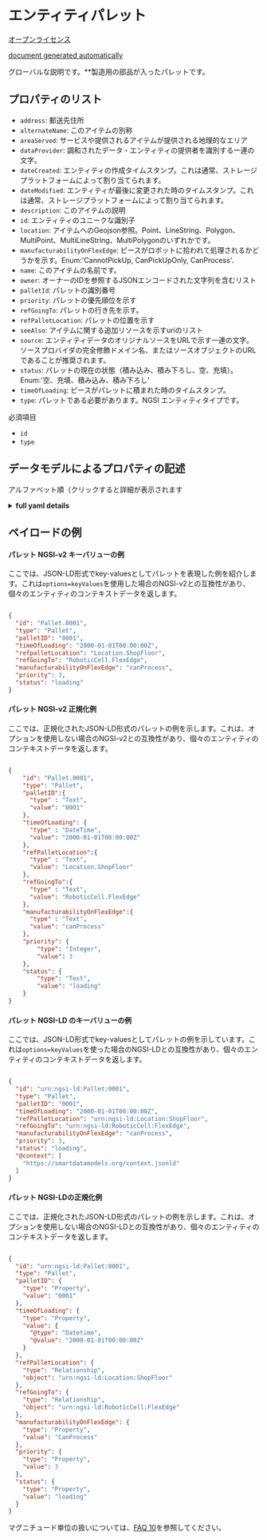 エンティティパレット  
==========  
[オープンライセンス](https://github.com/smart-data-models//dataModel.RoboticIndustrialActivities/blob/master/Pallet/LICENSE.md)  
[document generated automatically](https://docs.google.com/presentation/d/e/2PACX-1vTs-Ng5dIAwkg91oTTUdt8ua7woBXhPnwavZ0FxgR8BsAI_Ek3C5q97Nd94HS8KhP-r_quD4H0fgyt3/pub?start=false&loop=false&delayms=3000#slide=id.gb715ace035_0_60)  
グローバルな説明です。**製造用の部品が入ったパレットです。  

## プロパティのリスト  

- `address`: 郵送先住所  - `alternateName`: このアイテムの別称  - `areaServed`: サービスや提供されるアイテムが提供される地理的なエリア  - `dataProvider`: 調和されたデータ・エンティティの提供者を識別する一連の文字。  - `dateCreated`: エンティティの作成タイムスタンプ。これは通常、ストレージプラットフォームによって割り当てられます。  - `dateModified`: エンティティが最後に変更された時のタイムスタンプ。これは通常、ストレージプラットフォームによって割り当てられます。  - `description`: このアイテムの説明  - `id`: エンティティのユニークな識別子  - `location`: アイテムへのGeojson参照。Point、LineString、Polygon、MultiPoint、MultiLineString、MultiPolygonのいずれかです。  - `manufacturabilityOnFlexEdge`: ピースがロボットに拾われて処理されるかどうかを示す。Enum:'CannotPickUp, CanPickUpOnly, CanProcess'.  - `name`: このアイテムの名前です。  - `owner`: オーナーのIDを参照するJSONエンコードされた文字列を含むリスト  - `palletId`: パレットの識別番号  - `priority`: パレットの優先順位を示す  - `refGoingTo`: パレットの行き先を示す。  - `refPalletLocation`: パレットの位置を示す  - `seeAlso`: アイテムに関する追加リソースを示すuriのリスト  - `source`: エンティティデータのオリジナルソースをURLで示す一連の文字。ソースプロバイダの完全修飾ドメイン名、またはソースオブジェクトのURLであることが推奨されます。  - `status`: パレットの現在の状態（積み込み、積み下ろし、空、充填）。Enum:'空、充填、積み込み、積み下ろし'  - `timeOfLoading`: ピースがパレットに積まれた時のタイムスタンプ。  - `type`: パレットである必要があります。NGSI エンティティタイプです。    
必須項目  
- `id`  - `type`  ## データモデルによるプロパティの記述  
アルファベット順（クリックすると詳細が表示されます  
<details><summary><strong>full yaml details</strong></summary>    
```yaml  
Pallet:    
  description: 'A pallet containing pieces for manufacturing.'    
  properties:    
    address:    
      description: 'The mailing address'    
      properties:    
        addressCountry:    
          description: 'Property. The country. For example, Spain. Model:''https://schema.org/addressCountry'''    
          type: string    
        addressLocality:    
          description: 'Property. The locality in which the street address is, and which is in the region. Model:''https://schema.org/addressLocality'''    
          type: string    
        addressRegion:    
          description: 'Property. The region in which the locality is, and which is in the country. Model:''https://schema.org/addressRegion'''    
          type: string    
        postOfficeBoxNumber:    
          description: 'Property. The post office box number for PO box addresses. For example, 03578. Model:''https://schema.org/postOfficeBoxNumber'''    
          type: string    
        postalCode:    
          description: 'Property. The postal code. For example, 24004. Model:''https://schema.org/https://schema.org/postalCode'''    
          type: string    
        streetAddress:    
          description: 'Property. The street address. Model:''https://schema.org/streetAddress'''    
          type: string    
      type: object    
      x-ngsi:    
        model: https://schema.org/address    
        type: Property    
    alternateName:    
      description: 'An alternative name for this item'    
      type: string    
      x-ngsi:    
        type: Property    
    areaServed:    
      description: 'The geographic area where a service or offered item is provided'    
      type: string    
      x-ngsi:    
        model: https://schema.org/Text    
        type: Property    
    dataProvider:    
      description: 'A sequence of characters identifying the provider of the harmonised data entity.'    
      type: string    
      x-ngsi:    
        type: Property    
    dateCreated:    
      description: 'Entity creation timestamp. This will usually be allocated by the storage platform.'    
      format: date-time    
      type: string    
      x-ngsi:    
        type: Property    
    dateModified:    
      description: 'Timestamp of the last modification of the entity. This will usually be allocated by the storage platform.'    
      format: date-time    
      type: string    
      x-ngsi:    
        type: Property    
    description:    
      description: 'A description of this item'    
      type: string    
      x-ngsi:    
        type: Property    
    id:    
      anyOf: &pallet_-_properties_-_owner_-_items_-_anyof    
        - description: 'Property. Identifier format of any NGSI entity'    
          maxLength: 256    
          minLength: 1    
          pattern: ^[\w\-\.\{\}\$\+\*\[\]`|~^@!,:\\]+$    
          type: string    
        - description: 'Property. Identifier format of any NGSI entity'    
          format: uri    
          type: string    
      description: 'Unique identifier of the entity'    
      x-ngsi:    
        type: Property    
    location:    
      description: 'Geojson reference to the item. It can be Point, LineString, Polygon, MultiPoint, MultiLineString or MultiPolygon'    
      oneOf:    
        - description: 'Geoproperty. Geojson reference to the item. Point'    
          properties:    
            bbox:    
              items:    
                type: number    
              minItems: 4    
              type: array    
            coordinates:    
              items:    
                type: number    
              minItems: 2    
              type: array    
            type:    
              enum:    
                - Point    
              type: string    
          required:    
            - type    
            - coordinates    
          title: 'GeoJSON Point'    
          type: object    
        - description: 'Geoproperty. Geojson reference to the item. LineString'    
          properties:    
            bbox:    
              items:    
                type: number    
              minItems: 4    
              type: array    
            coordinates:    
              items:    
                items:    
                  type: number    
                minItems: 2    
                type: array    
              minItems: 2    
              type: array    
            type:    
              enum:    
                - LineString    
              type: string    
          required:    
            - type    
            - coordinates    
          title: 'GeoJSON LineString'    
          type: object    
        - description: 'Geoproperty. Geojson reference to the item. Polygon'    
          properties:    
            bbox:    
              items:    
                type: number    
              minItems: 4    
              type: array    
            coordinates:    
              items:    
                items:    
                  items:    
                    type: number    
                  minItems: 2    
                  type: array    
                minItems: 4    
                type: array    
              type: array    
            type:    
              enum:    
                - Polygon    
              type: string    
          required:    
            - type    
            - coordinates    
          title: 'GeoJSON Polygon'    
          type: object    
        - description: 'Geoproperty. Geojson reference to the item. MultiPoint'    
          properties:    
            bbox:    
              items:    
                type: number    
              minItems: 4    
              type: array    
            coordinates:    
              items:    
                items:    
                  type: number    
                minItems: 2    
                type: array    
              type: array    
            type:    
              enum:    
                - MultiPoint    
              type: string    
          required:    
            - type    
            - coordinates    
          title: 'GeoJSON MultiPoint'    
          type: object    
        - description: 'Geoproperty. Geojson reference to the item. MultiLineString'    
          properties:    
            bbox:    
              items:    
                type: number    
              minItems: 4    
              type: array    
            coordinates:    
              items:    
                items:    
                  items:    
                    type: number    
                  minItems: 2    
                  type: array    
                minItems: 2    
                type: array    
              type: array    
            type:    
              enum:    
                - MultiLineString    
              type: string    
          required:    
            - type    
            - coordinates    
          title: 'GeoJSON MultiLineString'    
          type: object    
        - description: 'Geoproperty. Geojson reference to the item. MultiLineString'    
          properties:    
            bbox:    
              items:    
                type: number    
              minItems: 4    
              type: array    
            coordinates:    
              items:    
                items:    
                  items:    
                    items:    
                      type: number    
                    minItems: 2    
                    type: array    
                  minItems: 4    
                  type: array    
                type: array    
              type: array    
            type:    
              enum:    
                - MultiPolygon    
              type: string    
          required:    
            - type    
            - coordinates    
          title: 'GeoJSON MultiPolygon'    
          type: object    
      x-ngsi:    
        type: Geoproperty    
    manufacturabilityOnFlexEdge:    
      description: 'Indicates if the Piece can be picked up by robot and be processed. Enum:''CannotPickUp, CanPickUpOnly, CanProcess'''    
      enum:    
        - cannotPickUp    
        - canPickUpOnly    
        - canProcess    
      type: string    
      x-ngsi:    
        model: https://schema.org/Text    
        type: Property    
    name:    
      description: 'The name of this item.'    
      type: string    
      x-ngsi:    
        type: Property    
    owner:    
      description: 'A List containing a JSON encoded sequence of characters referencing the unique Ids of the owner(s)'    
      items:    
        anyOf: *pallet_-_properties_-_owner_-_items_-_anyof    
        description: 'Property. Unique identifier of the entity'    
      type: array    
      x-ngsi:    
        type: Property    
    palletId:    
      description: 'Identifier of the pallet'    
      type: string    
      x-ngsi:    
        model: https://schema.org/Text    
        type: Property    
    priority:    
      description: 'Indicates the priority of the pallet'    
      type: integer    
      x-ngsi:    
        model: https://schema.org/Number    
        type: Property    
    refGoingTo:    
      anyOf:    
        - description: 'Property. Identifier format of any NGSI entity'    
          maxLength: 256    
          minLength: 1    
          pattern: ^[\w\-\.\{\}\$\+\*\[\]`|~^@!,:\\]+$    
          type: string    
        - description: 'Property. Identifier format of any NGSI entity'    
          format: uri    
          type: string    
      description: 'Indicates where the pallet is going to.'    
      x-ngsi:    
        type: Relationship    
    refPalletLocation:    
      anyOf:    
        - description: 'Property. Identifier format of any NGSI entity'    
          maxLength: 256    
          minLength: 1    
          pattern: ^[\w\-\.\{\}\$\+\*\[\]`|~^@!,:\\]+$    
          type: string    
        - description: 'Property. Identifier format of any NGSI entity'    
          format: uri    
          type: string    
      description: 'Indicates the location of the pallet'    
      x-ngsi:    
        model: https://schema.org/Text    
        type: Relationship    
    seeAlso:    
      description: 'list of uri pointing to additional resources about the item'    
      oneOf:    
        - items:    
            format: uri    
            type: string    
          minItems: 1    
          type: array    
        - format: uri    
          type: string    
      x-ngsi:    
        type: Property    
    source:    
      description: 'A sequence of characters giving the original source of the entity data as a URL. Recommended to be the fully qualified domain name of the source provider, or the URL to the source object.'    
      type: string    
      x-ngsi:    
        type: Property    
    status:    
      description: 'Current status (loading, unloading, empty, filled) of the pallet. Enum:''empty, filled, loading, unloading'''    
      enum:    
        - empty    
        - filled    
        - loading    
        - unloading    
      type: string    
      x-ngsi:    
        model: https://schema.org/Text    
        type: Property    
    timeOfLoading:    
      description: 'Timestamp of when the pieces were loaded onto the pallet.'    
      type: string    
      x-ngsi:    
        model: https://schema.org/DateTime    
        type: Property    
    type:    
      description: 'It has to be Pallet. NGSI Entity type.'    
      enum:    
        - Pallet    
      type: string    
      x-ngsi:    
        type: Property    
  required:    
    - id    
    - type    
  type: object    
```  
</details>    
## ペイロードの例  
#### パレット NGSI-v2 キーバリューの例  
ここでは、JSON-LD形式でkey-valuesとしてパレットを表現した例を紹介します。これは`options=keyValues`を使用した場合のNGSI-v2との互換性があり、個々のエンティティのコンテキストデータを返します。  
```json  
{  
  "id": "Pallet.0001",  
  "type": "Pallet",  
  "palletID": "0001",  
  "timeOfLoading": "2000-01-01T00:00:00Z",  
  "refpalletLocation": "Location.ShopFloor",  
  "refGoingTo": "RoboticCell.FlexEdge",  
  "manufacturabilityOnFlexEdge": "canProcess",  
  "priority": 3,  
  "status": "loading"  
}  
```  
#### パレット NGSI-v2 正規化例  
ここでは、正規化されたJSON-LD形式のパレットの例を示します。これは、オプションを使用しない場合のNGSI-v2との互換性があり、個々のエンティティのコンテキストデータを返します。  
```json  
{  
    "id": "Pallet.0001",  
    "type": "Pallet",  
    "palletID":{  
      "type" : "Text",  
      "value": "0001"  
    },  
    "timeOfLoading": {  
      "type" : "DateTime",  
      "value": "2000-01-01T00:00:00Z"  
    },  
    "refPalletLocation":{  
      "type" : "Text",  
      "value": "Location.ShopFloor"  
    },  
    "refGoingTo":{  
      "type" : "Text",  
      "value": "RoboticCell.FlexEdge"  
    },  
    "manufacturabilityOnFlexEdge":{  
      "type" : "Text",  
      "value": "canProcess"  
    },   
    "priority": {  
        "type": "Integer",  
        "value": 3  
    },   
    "status": {  
        "type": "Text",  
        "value": "loading"  
    }  
}  
```  
#### パレット NGSI-LD のキーバリューの例  
ここでは、JSON-LD形式でkey-valuesとしてパレットの例を示しています。これは`options=keyValues`を使った場合のNGSI-LDとの互換性があり、個々のエンティティのコンテキストデータを返します。  
```json  
{  
  "id": "urn:ngsi-ld:Pallet:0001",  
  "type": "Pallet",  
  "palletID": "0001",  
  "timeOfLoading": "2000-01-01T00:00:00Z",  
  "refPalletLocation": "urn:ngsi-ld:Location:ShopFloor",  
  "refGoingTo": "urn:ngsi-ld:RoboticCell:FlexEdge",  
  "manufacturabilityOnFlexEdge": "canProcess",  
  "priority": 3,  
  "status": "loading",  
  "@context": [  
    "https://smartdatamodels.org/context.jsonld"  
  ]  
}  
```  
#### パレット NGSI-LDの正規化例  
ここでは、正規化されたJSON-LD形式のパレットの例を示します。これは、オプションを使用しない場合のNGSI-LDとの互換性があり、個々のエンティティのコンテキストデータを返します。  
```json  
{  
  "id": "urn:ngsi-ld:Pallet:0001",  
  "type": "Pallet",  
  "palletID": {  
    "type": "Property",  
    "value": "0001"  
  },  
  "timeOfLoading": {  
    "type": "Property",  
    "value": {  
      "@type": "Datetime",  
      "@value": "2000-01-01T00:00:00Z"  
    }  
  },  
  "refPalletLocation": {  
    "type": "Relationship",  
    "object": "urn:ngsi-ld:Location:ShopFloor"  
  },  
  "refGoingTo": {  
    "type": "Relationship",  
    "object": "urn:ngsi-ld:RoboticCell:FlexEdge"  
  },  
  "manufacturabilityOnFlexEdge": {  
    "type": "Property",  
    "value": "CanProcess"  
  },  
  "priority": {  
    "type": "Property",  
    "value": 3  
  },  
  "status": {  
    "type": "Property",  
    "value": "loading"  
  }  
}  
```  
マグニチュード単位の扱いについては、[FAQ 10](https://smartdatamodels.org/index.php/faqs/)を参照してください。